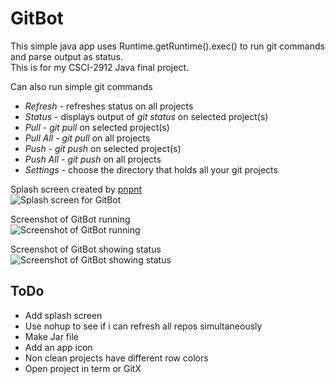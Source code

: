# GitBot

This simple java app uses Runtime.getRuntime().exec() to run git commands and parse output as status.  
This is for my CSCI-2912 Java final project.

Can also run simple git commands

+ *Refresh* - refreshes status on all projects
+ *Status* - displays output of _git status_ on selected project(s)
+ *Pull* - _git pull_ on selected project(s)
+ *Pull All* - _git pull_ on all projects
+ *Push* - _git push_ on selected project(s)
+ *Push All* - _git push_ on all projects
+ *Settings* - choose the directory that holds all your git projects

Splash screen created by [pnpnt](http://pnpnt.com)  
![Splash screen for GitBot](http://remixtechnology.com/assets/2010/8/20/splash.png)

Screenshot of GitBot running  
![Screenshot of GitBot running](http://remixtechnology.com/assets/2010/8/20/Screen_shot_2010-08-20_at_12.25.08_AM.png)

Screenshot of GitBot showing status  
![Screenshot of GitBot showing status](http://remixtechnology.com/assets/2010/8/20/Screen_shot_2010-08-20_at_12.44.48_AM.png)


## ToDo  
+ Add splash screen
+ Use nohup to see if i can refresh all repos simultaneously
+ Make Jar file
+ Add an app icon
+ Non clean projects have different row colors 
+ Open project in term or GitX